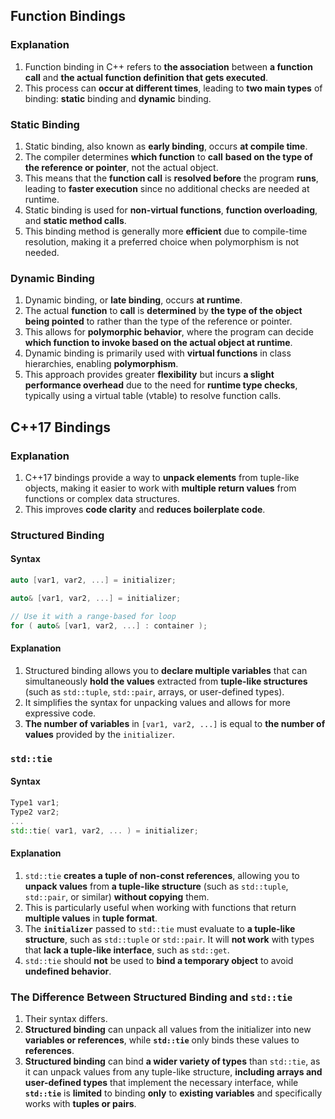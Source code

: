 ## Function Bindings

### Explanation

1. Function binding in C++ refers to **the association** between **a function call** and **the
   actual function definition that gets executed**.
2. This process can **occur at different times**, leading to **two main types** of binding:
   **static** binding and **dynamic** binding.

### Static Binding

1. Static binding, also known as **early binding**, occurs **at compile time**.
2. The compiler determines **which function** to **call** **based on the type of the reference or
   pointer**, not the actual object.
3. This means that the **function call** is **resolved before** the program **runs**, leading to
   **faster execution** since no additional checks are needed at runtime.
4. Static binding is used for **non-virtual functions**, **function overloading**, and **static
   method calls**.
5. This binding method is generally more **efficient** due to compile-time resolution, making it a
   preferred choice when polymorphism is not needed.

### Dynamic Binding

1. Dynamic binding, or **late binding**, occurs **at runtime**.
2. The actual **function** to **call** is **determined** by **the type of the object being pointed**
   to rather than the type of the reference or pointer.
3. This allows for **polymorphic behavior**, where the program can decide **which function to invoke
   based on the actual object at runtime**.
4. Dynamic binding is primarily used with **virtual functions** in class hierarchies, enabling
   **polymorphism**.
5. This approach provides greater **flexibility** but incurs **a slight performance overhead** due
   to the need for **runtime type checks**, typically using a virtual table (vtable) to resolve
   function calls.

## C++17 Bindings

### Explanation

1. C++17 bindings provide a way to **unpack elements** from tuple-like objects, making it easier to
   work with **multiple return values** from functions or complex data structures.
2. This improves **code clarity** and **reduces boilerplate code**.

### Structured Binding

#### Syntax

```CPP
auto [var1, var2, ...] = initializer;
```

```CPP
auto& [var1, var2, ...] = initializer;
```

```CPP
// Use it with a range-based for loop
for ( auto& [var1, var2, ...] : container );
```

#### Explanation

1. Structured binding allows you to **declare multiple variables** that can simultaneously **hold
   the values** extracted from **tuple-like structures** (such as `std::tuple`, `std::pair`, arrays,
   or user-defined types).
2. It simplifies the syntax for unpacking values and allows for more expressive code.
3. **The number of variables** in `[var1, var2, ...]` is equal to **the number of values** provided
   by the `initializer`.

### `std::tie`

#### Syntax

```CPP
Type1 var1;
Type2 var2;
...
std::tie( var1, var2, ... ) = initializer;
```

#### Explanation

1. `std::tie` **creates a tuple of non-const references**, allowing you to **unpack values** from
   **a tuple-like structure** (such as `std::tuple`, `std::pair`, or similar) **without copying**
   them.
2. This is particularly useful when working with functions that return **multiple values** in
   **tuple format**.
3. The **`initializer`** passed to `std::tie` must evaluate to **a tuple-like structure**, such as
   `std::tuple` or `std::pair`. It will **not work** with types that **lack a tuple-like
   interface**, such as `std::get`.
4. `std::tie` should **not** be used to **bind a temporary object** to avoid **undefined behavior**.

### The Difference Between Structured Binding and `std::tie`

1. Their syntax differs.
2. **Structured binding** can unpack all values from the initializer into new **variables or
   references**, while **`std::tie`** only binds these values to **references**.
3. **Structured binding** can bind **a wider variety of types** than `std::tie`, as it can unpack
   values from any tuple-like structure, **including arrays and user-defined types** that implement
   the necessary interface, while **`std::tie`** is **limited** to binding **only** to **existing
   variables** and specifically works with **tuples or pairs**.
